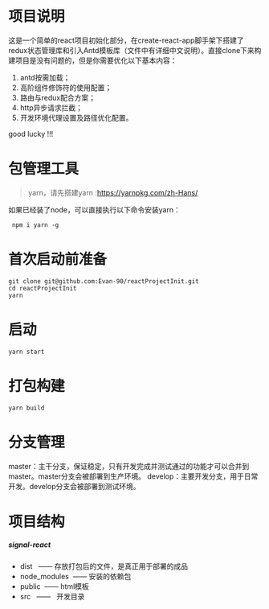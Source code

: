 # 项目说明
这是一个简单的react项目初始化部分，在create-react-app脚手架下搭建了redux状态管理库和引入Antd模板库（文件中有详细中文说明）。直接clone下来构建项目是没有问题的，但是你需要优化以下基本内容：
1. antd按需加载；
2. 高阶组件修饰符的使用配置；
3. 路由与redux配合方案；
4. http异步请求拦截；
5. 开发环境代理设置及路径优化配置。


good lucky !!!





# 包管理工具
 > yarn，请先搭建yarn :https://yarnpkg.com/zh-Hans/

 如果已经装了node，可以直接执行以下命令安装yarn：
 ```
  npm i yarn -g
 ```

# 首次启动前准备
```
git clone git@github.com:Evan-90/reactProjectInit.git
cd reactProjectInit
yarn
```

# 启动
```
yarn start
```

# 打包构建
```
yarn build
```

# 分支管理
master：主干分支，保证稳定，只有开发完成并测试通过的功能才可以合并到master。master分支会被部署到生产环境。
develop：主要开发分支，用于日常开发。develop分支会被部署到测试环境。


# 项目结构
##### signal-react
- dist    —— 存放打包后的文件，是真正用于部署的成品
- node_modules  —— 安装的依赖包
- public  —— html模板
- src   ——   开发目录
